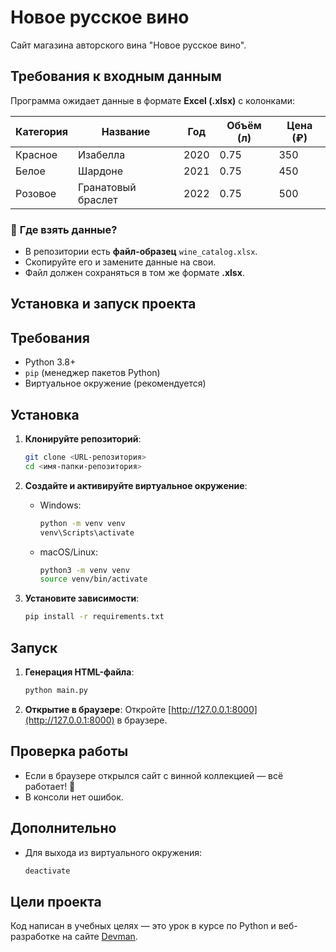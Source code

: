 # Новое русское вино

Сайт магазина авторского вина "Новое русское вино".

## Требования к входным данным

Программа ожидает данные в формате **Excel (.xlsx)** с колонками:

| Категория | Название | Год | Объём (л) | Цена (₽) |
|-----------|----------|-----|-----------|----------|
| Красное  | Изабелла | 2020 | 0.75 | 350 |
| Белое    | Шардоне  | 2021 | 0.75 | 450 |
| Розовое  | Гранатовый браслет | 2022 | 0.75 | 500 |

### 📌 **Где взять данные?**
- В репозитории есть **файл-образец** `wine_catalog.xlsx`.
- Скопируйте его и замените данные на свои.
- Файл должен сохраняться в том же формате **.xlsx**.


## Установка и запуск проекта

## Требования
- Python 3.8+
- `pip` (менеджер пакетов Python)
- Виртуальное окружение (рекомендуется)

## Установка

1. **Клонируйте репозиторий**:
   ```bash
   git clone <URL-репозитория>
   cd <имя-папки-репозитория>
   ```

2. **Создайте и активируйте виртуальное окружение**:
   - Windows:
     ```bash
     python -m venv venv
     venv\Scripts\activate
     ```
   - macOS/Linux:
     ```bash
     python3 -m venv venv
     source venv/bin/activate
     ```

3. **Установите зависимости**:
   ```bash
   pip install -r requirements.txt
   ```

## Запуск

1. **Генерация HTML-файла**:
   ```bash
   python main.py
   ```

2. **Открытие в браузере**:
   Откройте [http://127.0.0.1:8000](http://127.0.0.1:8000) в браузере.

## Проверка работы
- Если в браузере открылся сайт с винной коллекцией — всё работает! 🍷
- В консоли нет ошибок.

## Дополнительно
- Для выхода из виртуального окружения:
  ```bash
  deactivate
  ```
## Цели проекта

Код написан в учебных целях — это урок в курсе по Python и веб-разработке на сайте [Devman](https://dvmn.org).
